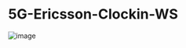 # 5G-Ericsson-Clockin-WS

![image](https://i.ibb.co/475cD9p/screencapture-clockin-dotmytechnology-2022-09-23-00-48-59.png)
